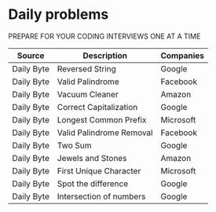 # Daily problems

PREPARE FOR YOUR CODING INTERVIEWS ONE AT A TIME

| Source     | Description              | Companies |
| ---------- | ------------------------ | --------- |
| Daily Byte | Reversed String          | Google    |
| Daily Byte | Valid Palindrome         | Facebook  |
| Daily Byte | Vacuum Cleaner           | Amazon    |
| Daily Byte | Correct Capitalization   | Google    |
| Daily Byte | Longest Common Prefix    | Microsoft |
| Daily Byte | Valid Palindrome Removal | Facebook  |
| Daily Byte | Two Sum                  | Google    |
| Daily Byte | Jewels and Stones        | Amazon    |
| Daily Byte | First Unique Character   | Microsoft |
| Daily Byte | Spot the difference      | Google    |
| Daily Byte | Intersection of numbers  | Google    |

